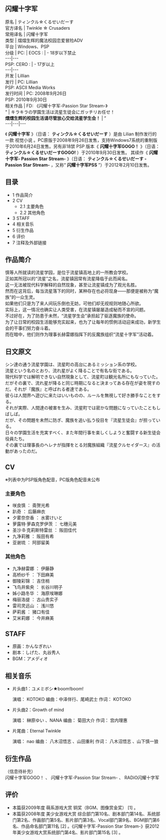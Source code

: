 闪耀十字军  
---  
原名  |  ティンクル☆くるせいだーす   
官方译名  |  Twinkle ☆ Crusaders   
常用译名  |  闪耀十字军   
类型  |  熠熠生辉的魔法校园恋爱冒险ADV   
平台  |  Windows、PSP   
分级  |  PC:  |  EOCS  :  |  \- 18岁以下禁止   
---|---  
PSP:  CERO  :  |  \- 17岁以上   
---|---  
开发  |  Lillian   
发行  |  PC: Lillian   
PSP: ASCII Media Works  
发行时间  |  PC: 2008年9月26日   
PSP: 2010年9月30日  
相关作品  |  FD: 《闪耀十字军-Passion Star Stream-》   
“  |  キラキラの学園生活は流星生徒会にガッチリお任せ！    
**熠熠生辉的校园生活请尽管放心交给流星学生会！** |  ”   
---|---|---  
  
《 **闪耀十字军** 》（日语：  **ティンクル☆くるせいだーす** ）是由  Lilian  制作发行的一款  视觉小说
。PC原版于2008年9月26日发售，支持Windows7系统的重制版于2010年6月24日发售。另有非18禁  PSP  版本《
**闪耀十字军GOGO！** 》（日语：  **ティンクル☆くるせいだーすGOGO!** ）于2010年9月30日发售。 其续作《 **闪耀十字军-
Passion Star Stream-** 》（日语：  **ティンクル☆くるせいだーす -Passion Star Stream-** ，又称“
**闪耀十字军PSS** ”）于2012年2月10日发售。

##  目录

  * 1  作品简介 
  * 2  CV 
    * 2.1  主要角色 
    * 2.2  其他角色 
  * 3  STAFF 
  * 4  相关音乐 
  * 5  衍生作品 
  * 6  评价 
  * 7  注释及外部链接 

##  作品简介

慎等人所就读的流星学园，是位于流星镇高地上的一所教会学校。  
正如其所冠以的“流星”之名，流星镇因常有流星降临于此而闻名。  
这一无法被现代科学解释的自然现象，甚至让流星镇成为了观光名胜。  
然而在这背后，每当流星落下的同时，某种存在也必将现身——那便是被称为“魔族”的一众生灵。  
如果他们只是为了来人间玩乐倒也无妨，可他们却无视规则地随心所欲。  
实际上，这一情况也确实让人类受害，在流星镇屡屡造成秘而不宣的问题。  
不过好在，为了防患于未然，“流星学生会”承担起了驱逐魔族的使命。  
为了让日常的校园生活能够充实起来，也为了让每年的惯例活动迎来成功，新学生会的干事们努力奋斗着。  
而在暗中，他们则作为理事长赫雷娜指挥下的反魔族组织“流星十字军”活动着。

日文原文  
---  
シン達の通う流星学園は、流星町の高台にあるミッション系の学校。  
流星という名のとおり、流れ星がよく降ることで有名な街である。  
現代科学では解明できない自然現象として、流星町は観光名所にもなっていた。  
だがその裏で、流れ星が降ると同じ時期になると決まってある存在が姿を現すのだ。それが『魔族』と呼ばれる者達である。  
彼らは人間界へ遊びに来たはいいものの、ルールを無視して好き勝手なことをする。  
それが実際、人間達の被害を生み、流星町では密かな問題になっていたこともしばしば。  
だが、その問題を未然に防ぎ、魔族を追い払う役目を『流星生徒会』が担っている。  
日々の学園生活を充実すべく、また年間行事を楽しくしようと奮闘する新生徒会役員たち。  
その裏では理事長のヘレナが指揮をとる対魔族組織『流星クルセイダース』の活動があったのだ。  
  
##  CV

※列表中为PSP版角色配音，PC版角色配音未公布

###  主要角色

  * 咲良慎  ：  斋贺光希 
  * 趴奇  ：  后藤麻衣 
  * 夕雾奈奈香  ：  水雾けいと 
  * 萝露特·萝森克罗伊茨  ：  七穗元美 
  * 圣沙·B·克莉斯特雷丝  ：  阪田佳代 
  * 九净莉雅  ：  阪田有希 
  * 亚谢琉  ：  阿部留美 

###  其他角色

  * 九净赫雷娜  ：  伊藤静 
  * 高桥纱千  ：  下田麻美 
  * 御陵彩锦  ：  吉住梢 
  * 飞鸟井紫央  ：  长谷川明子 
  * 姊小路冬华  ：  海原埃琳娜 
  * 梅丽洛缇  ：  古山贵实子 
  * 雷司灵远山  ：  浅川悠 
  * 萨莉酱  ：  猪口有佳 
  * 艾米莉娜  ：  今井麻美 

##  STAFF

  * 原画：かんなぎれい 
  * 剧本：しげた、丸谷秀人 
  * BGM：アメディオ 

##  相关音乐

  * 片头曲1：ユメミボシ★boom!boom! 

     演唱：  KOTOKO 
     编曲：中泽伴行、尾崎武士 
     作词：  KOTOKO 

  * 片头曲2：Growth of mind 

     演唱：  榊原ゆい  、NANA 
     编曲：  菊田大介 
     作词：  宫内理惠 

  * 片尾曲：Eternal Twinkle 

     演唱：  nao 
     编曲：  八木沼悟志  、山田重利 
     作词：  八木沼悟志  、山下慎一狼 

##  衍生作品

（信息待补充）  
闪耀十字军GOGO！  、  闪耀十字军-Passion Star Stream-  、  RADiO闪耀十字军

##  评价

  * 本篇获2009年度  萌系游戏大赏  铜奖（BGM、图像赏金奖）  [1]  。 
  * 本篇获2008年度  美少女游戏大赏  综合部门第10名、剧本部门第14名、系统部门第2名、作画部门第5名、影片部门第3名、Vocal部门第9名、BGM部门第6名、作品命名部门第11名  [2]  。《闪耀十字军-Passion Star Stream-》获2012年美少女游戏大赏系统部门第4名、影片部门第15名  [3]  。 